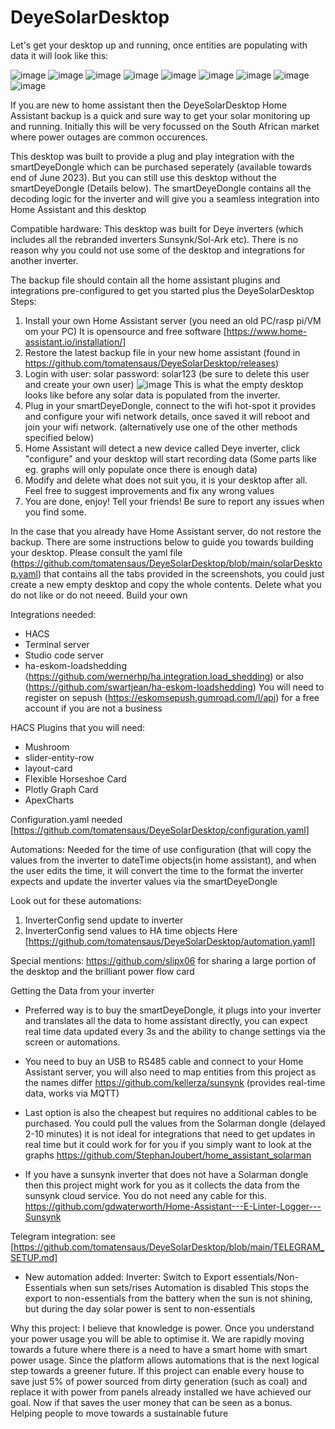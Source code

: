 # DeyeSolarDesktop

Let's get your desktop up and running, once entities are populating with data it will look like this:

![image](./DeyeTab.png)
![image](https://raw.githubusercontent.com/tomatensaus/DeyeSolarDesktop/main/DeyeTab.png)
![image](https://raw.githubusercontent.com/tomatensaus/DeyeSolarDesktop/main/GraphsTab1.png)
![image](https://raw.githubusercontent.com/tomatensaus/DeyeSolarDesktop/main/GraphsTab2.png)
![image](https://raw.githubusercontent.com/tomatensaus/DeyeSolarDesktop/main/InverterValuesTab.png)
![image](https://raw.githubusercontent.com/tomatensaus/DeyeSolarDesktop/main/ConfigTab.png)
![image](https://raw.githubusercontent.com/tomatensaus/DeyeSolarDesktop/main/TimeOfUseTab1.png)
![image](https://raw.githubusercontent.com/tomatensaus/DeyeSolarDesktop/main/TimeOfUseTab2.png)
![image](https://raw.githubusercontent.com/tomatensaus/DeyeSolarDesktop/main/StandardEnergyDashboard.png)

If you are new to home assistant then the DeyeSolarDesktop Home Assistant backup is a quick and sure way to get your solar monitoring up and running. Initially this will be very focussed on the South African market where power outages are common occurences.

This desktop was built to provide a plug and play integration with the smartDeyeDongle which can be purchased seperately (available towards end of June 2023). But you can still use this desktop without the smartDeyeDongle (Details below).
The smartDeyeDongle contains all the decoding logic for the inverter and will give you a seamless integration into Home Assistant and this desktop

Compatible hardware: This desktop was built for Deye inverters (which includes all the rebranded inverters Sunsynk/Sol-Ark etc). There is no reason why you could not use some of the desktop and integrations for another inverter.

The backup file should contain all the home assistant plugins and integrations pre-configured to get you started plus the DeyeSolarDesktop
Steps:
1. Install your own Home Assistant server  (you need an old PC/rasp pi/VM om your PC) It is opensource and free software [https://www.home-assistant.io/installation/]
2. Restore the latest backup file in your new home assistant (found in https://github.com/tomatensaus/DeyeSolarDesktop/releases)
3. Login with user: solar password: solar123 (be sure to delete this user and create your own user)
   ![image](https://raw.githubusercontent.com/tomatensaus/DeyeSolarDesktop/main/EmptyDesktop.png)
   This is what the empty desktop looks like before any solar data is populated from the inverter.
4. Plug in your smartDeyeDongle, connect to the wifi hot-spot it provides and configure your wifi network details, once saved it will reboot and join your wifi network. (alternatively use one of the other methods specified below)
5. Home Assistant will detect a new device called Deye inverter, click "configure" and your desktop will start recording data (Some parts like eg. graphs will only populate once there is enough data)
6. Modify and delete what does not suit you, it is your desktop after all. Feel free to suggest improvements and fix any wrong values
7. You are done, enjoy! Tell your friends! Be sure to report any issues when you find some.


In the case that you already have Home Assistant server, do not restore the backup.
There are some instructions below to guide you towards building your desktop.
Please consult the yaml file (https://github.com/tomatensaus/DeyeSolarDesktop/blob/main/solarDesktop.yaml) that contains all the tabs provided in the screenshots, you could just create a new empty desktop and copy the whole contents.
Delete what you do not like or do not neeed. Build your own

Integrations needed:

* HACS
* Terminal server
* Studio code server
* ha-eskom-loadshedding (https://github.com/wernerhp/ha.integration.load_shedding) or also (https://github.com/swartjean/ha-eskom-loadshedding) You will need to register on sepush (https://eskomsepush.gumroad.com/l/api) for a free account if you are not a business


HACS Plugins that you will need:

* Mushroom
* slider-entity-row
* layout-card
* Flexible Horseshoe Card
* Plotly Graph Card
* ApexCharts


Configuration.yaml needed [https://github.com/tomatensaus/DeyeSolarDesktop/configuration.yaml]

Automations: Needed for the time of use configuration (that will copy the values from the inverter to dateTime objects(in home assistant), and when the user edits the time, it will convert the time to the format the inverter expects and update the inverter values via the smartDeyeDongle

Look out for these automations:
 1. InverterConfig send update to inverter
 2. InverterConfig send values to  HA time objects
Here [https://github.com/tomatensaus/DeyeSolarDesktop/automation.yaml]

Special mentions:
https://github.com/slipx06 for sharing a large portion of the desktop and the brilliant power flow card


Getting the Data from your inverter
* Preferred way is to buy the smartDeyeDongle, it plugs into your inverter and translates all the data to home assistant directly, you can expect real time data updated every 3s and the ability to change settings via the screen or automations.

* You need to buy an USB to RS485 cable and connect to your Home Assistant server, you will also need to map entities from this project as the names differ https://github.com/kellerza/sunsynk  (provides real-time data, works via MQTT)

* Last option is also the cheapest but requires no additional cables to be purchased. You could pull the values from the Solarman dongle (delayed 2-10 minutes) it is not ideal for integrations that need to get updates in real time but it could work for for you if you simply want to look at the graphs https://github.com/StephanJoubert/home_assistant_solarman

* If you have a sunsynk inverter that does not have a Solarman dongle then this project might work for you as it collects the data from the sunsynk cloud service. You do not need any cable for this. https://github.com/gdwaterworth/Home-Assistant---E-Linter-Logger---Sunsynk

Telegram integration:
see [https://github.com/tomatensaus/DeyeSolarDesktop/blob/main/TELEGRAM_SETUP.md]

* New automation added:
Inverter: Switch to Export essentials/Non-Essentials when sun sets/rises
Automation is disabled
This stops the export to non-essentials from the battery when the sun is not shining, but during the day solar power is sent to non-essentials


Why this project:
I believe that knowledge is power. Once you understand your power usage you will be able to optimise it. We are rapidly moving towards a future where there is a need to have a smart home with smart power usage. Since the platform allows automations that is the next logical step towards a greener future. If this project can enable every house to save just 5% of power sourced from dirty generation (such as coal) and replace it with power from panels already installed we have achieved our goal. Now if that saves the user money that can be seen as a bonus. Helping people to move towards a sustainable future
